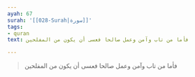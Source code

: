 ```yaml
---
ayah: 67
surah: '[[028-Surah|سورة]]'
tags:
- quran
text: فأما من تاب وآمن وعمل صالحا فعسى أن يكون من المفلحين

---
```

> فأما من تاب وآمن وعمل صالحا فعسى أن يكون من المفلحين
